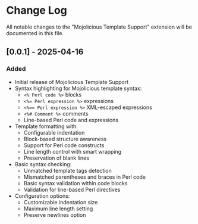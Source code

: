 # Change Log

All notable changes to the "Mojolicious Template Support" extension will be documented in this file.

## [0.0.1] - 2025-04-16

### Added

- Initial release of Mojolicious Template Support
- Syntax highlighting for Mojolicious template syntax:
  - `<% Perl code %>` blocks
  - `<%= Perl expression %>` expressions
  - `<%== Perl expression %>` XML-escaped expressions
  - `<%# Comment %>` comments
  - Line-based Perl code and expressions
- Template formatting with:
  - Configurable indentation
  - Block-based structure awareness
  - Support for Perl code constructs
  - Line length control with smart wrapping
  - Preservation of blank lines
- Basic syntax checking:
  - Unmatched template tags detection
  - Mismatched parentheses and braces in Perl code
  - Basic syntax validation within code blocks
  - Validation for line-based Perl directives
- Configuration options:
  - Customizable indentation size
  - Maximum line length setting
  - Preserve newlines option
